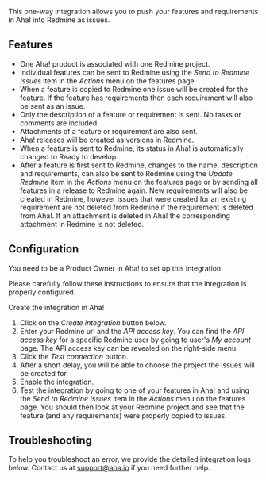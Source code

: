 This one-way integration allows you to push your features and requirements in Aha! into Redmine as issues.

## Features

* One Aha! product is associated with one Redmine project.
* Individual features can be sent to Redmine using the _Send to Redmine Issues_ item in the _Actions_ menu on the features page.
* When a feature is copied to Redmine one issue will be created for the feature. If
the feature has requirements then each requirement will also be sent as an issue.
* Only the description of a feature or requirement is sent. No tasks or comments are included.
* Attachments of a feature or requirement are also sent.
* Aha! releases will be created as versions in Redmine.
* When a feature is sent to Redmine, its status in Aha! is automatically changed to Ready to develop.
* After a feature is first sent to Redmine, changes to the name, description and requirements, can also be sent to Redmine using the _Update Redmine_ item in the _Actions_ menu on the features page or by sending all features in a release to Redmine again. New requirements will also be created in Redmine, however issues that were created for an existing requirement are not deleted from Redmine if the requirement is deleted from Aha!. If an attachment is deleted in Aha! the corresponding attachment in Redmine is not deleted.


## Configuration

You need to be a Product Owner in Aha! to set up this integration.

Please carefully follow these instructions to ensure that the integration is properly configured.

Create the integration in Aha!

1. Click on the _Create integration_ button below.
2. Enter your Redmine url and the _API access key_. You can find the _API access key_ for a specific Redmine user by going to user's _My account_ page. The API access key can be revealed on the right-side menu.
3. Click the _Test connection_ button.
4. After a short delay, you will be able to choose the project the issues will be created for.
5. Enable the integration.
6. Test the integration by going to one of your features in Aha! and using the _Send to Redmine Issues_ item in the _Actions_ menu on the features page. You should then look at your Redmine project and see that the feature (and any requirements) were properly copied to issues.


## Troubleshooting

To help you troubleshoot an error, we provide the detailed integration logs below. Contact us at support@aha.io if you need further help.
